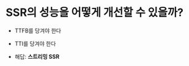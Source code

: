 ---
---

# SSR의 성능을 어떻게 개선할 수 있을까?

<v-clicks>

- TTFB를 당겨야 한다

- TTI를 당겨야 한다

- 해답: **스트리밍 SSR**

</v-clicks>

<!--
SSR의 성능을 개선하기 위해서는, 당연히 SSR의 약점을 보완할 수 있는 방향을 살펴 보아야겠죠?

따라서 자연스레 TTFB를 당겨야 하고, TTI를 당겨야 한다는 결론이 나오게 됩니다.

이것을 가능하게 해 주는 것이 바로 스트리밍 SSR입니다.
-->
